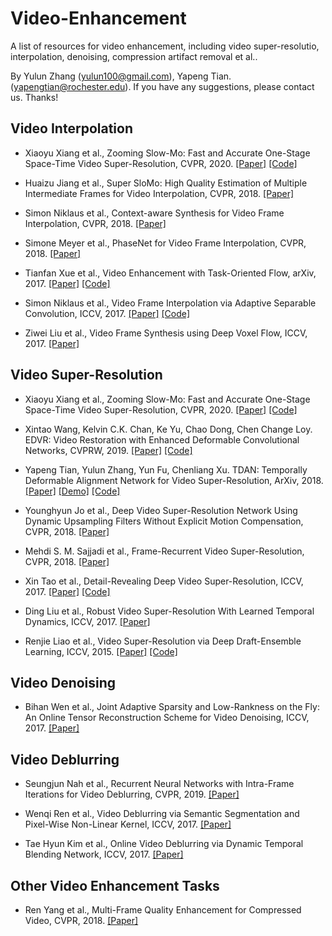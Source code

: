 # Video-Enhancement
A list of resources for video enhancement, including video super-resolutio, interpolation, denoising, compression artifact removal et al..

By Yulun Zhang (yulun100@gmail.com), Yapeng Tian. (yapengtian@rochester.edu). If you have any suggestions, please contact us. Thanks!

## Video Interpolation
* Xiaoyu Xiang et al., Zooming Slow-Mo: Fast and Accurate One-Stage Space-Time Video Super-Resolution, CVPR, 2020. [[Paper]](https://arxiv.org/abs/2002.11616) [[Code]](https://github.com/Mukosame/Zooming-Slow-Mo-CVPR-2020)

* Huaizu Jiang et al., Super SloMo: High Quality Estimation of Multiple Intermediate Frames for Video Interpolation, CVPR, 2018. [[Paper]](https://arxiv.org/abs/1712.00080)

* Simon Niklaus et al., Context-aware Synthesis for Video Frame Interpolation, CVPR, 2018. [[Paper]](https://arxiv.org/abs/1803.10967)

* Simone Meyer et al., PhaseNet for Video Frame Interpolation, CVPR, 2018. [[Paper]](https://arxiv.org/abs/1804.00884)

* Tianfan Xue et al., Video Enhancement with Task-Oriented Flow, arXiv, 2017. [[Paper]](https://arxiv.org/abs/1711.09078) [[Code]](http://toflow.csail.mit.edu/)

* Simon Niklaus et al., Video Frame Interpolation via Adaptive Separable Convolution, ICCV, 2017. [[Paper]](http://openaccess.thecvf.com/content_ICCV_2017/papers/Niklaus_Video_Frame_Interpolation_ICCV_2017_paper.pdf) [[Code]](https://github.com/sniklaus/pytorch-sepconv)

* Ziwei Liu et al., Video Frame Synthesis using Deep Voxel Flow, ICCV, 2017. [[Paper]](http://openaccess.thecvf.com/content_ICCV_2017/papers/Liu_Video_Frame_Synthesis_ICCV_2017_paper.pdf)

## Video Super-Resolution
* Xiaoyu Xiang et al., Zooming Slow-Mo: Fast and Accurate One-Stage Space-Time Video Super-Resolution, CVPR, 2020. [[Paper]](https://arxiv.org/abs/2002.11616) [[Code]](https://github.com/Mukosame/Zooming-Slow-Mo-CVPR-2020)

* Xintao Wang, Kelvin C.K. Chan, Ke Yu, Chao Dong, Chen Change Loy. EDVR: Video Restoration with Enhanced Deformable Convolutional Networks, CVPRW, 2019. [[Paper]](https://arxiv.org/pdf/1905.02716.pdf) [[Code]](https://github.com/xinntao/EDVR)

* Yapeng Tian, Yulun Zhang, Yun Fu, Chenliang Xu. TDAN: Temporally Deformable Alignment Network for Video Super-Resolution, ArXiv, 2018. [[Paper]](https://arxiv.org/pdf/1812.02898.pdf) [[Demo]](https://www.youtube.com/watch?v=eZExENE50I0) [[Code]](https://github.com/YapengTian/TDAN_VSR)

* Younghyun Jo et al., Deep Video Super-Resolution Network Using Dynamic Upsampling Filters Without Explicit Motion Compensation, CVPR, 2018. [[Paper]](http://openaccess.thecvf.com/content_cvpr_2018/papers/Jo_Deep_Video_Super-Resolution_CVPR_2018_paper.pdf)

* Mehdi S. M. Sajjadi et al., Frame-Recurrent Video Super-Resolution, CVPR, 2018. [[Paper]](https://arxiv.org/pdf/1801.04590.pdf)

* Xin Tao et al., Detail-Revealing Deep Video Super-Resolution, ICCV, 2017. [[Paper]](https://arxiv.org/abs/1704.02738) [[Code]](https://github.com/jiangsutx/SPMC_VideoSR)

* Ding Liu et al., Robust Video Super-Resolution With Learned Temporal Dynamics, ICCV, 2017. [[Paper]](https://arxiv.org/abs/1704.02738)

* Renjie Liao et al., Video Super-Resolution via Deep Draft-Ensemble Learning, ICCV, 2015. [[Paper]](http://www.cse.cuhk.edu.hk/leojia/projects/DeepSR/papers/DeepSR_final.pdf) [[Code]](http://www.cse.cuhk.edu.hk/leojia/projects/DeepSR/)


## Video Denoising
* Bihan Wen et al., Joint Adaptive Sparsity and Low-Rankness on the Fly: An Online Tensor Reconstruction Scheme for Video Denoising, ICCV, 2017. [[Paper]](http://openaccess.thecvf.com/content_ICCV_2017/papers/Wen_Joint_Adaptive_Sparsity_ICCV_2017_paper.pdf)

## Video Deblurring
* Seungjun Nah et al., Recurrent Neural Networks with Intra-Frame Iterations for Video Deblurring, CVPR, 2019. [[Paper]]()

* Wenqi Ren et al., Video Deblurring via Semantic Segmentation and Pixel-Wise Non-Linear Kernel, ICCV, 2017. [[Paper]](http://openaccess.thecvf.com/content_ICCV_2017/papers/Ren_Video_Deblurring_via_ICCV_2017_paper.pdf)

* Tae Hyun Kim et al., Online Video Deblurring via Dynamic Temporal Blending Network, ICCV, 2017. [[Paper]](http://openaccess.thecvf.com/content_ICCV_2017/papers/Kim_Online_Video_Deblurring_ICCV_2017_paper.pdf)

## Other Video Enhancement Tasks
* Ren Yang et al., Multi-Frame Quality Enhancement for Compressed Video, CVPR, 2018. [[Paper]](https://arxiv.org/abs/1803.04680)
